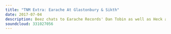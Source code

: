 ```yaml
---
title: "TNM Extra: Earache At Glastonbury & Sikth"
date: 2017-07-04
description: Beez chats to Earache Records' Dan Tobin as well as Heck and Hacktivist as metal took a much warranted stride onto the bill at this year's Glastonbury festival and Stephen Hill checks in with Sikth's Dan Weller to have a chat about the band's new album,The Future In Whose Eyes?, and their place in the Tech Metal hall of fame.
soundcloud: 331027056
---
```

